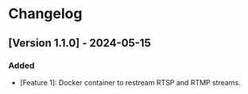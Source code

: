 # Changelog

## [Version 1.1.0] - 2024-05-15

### Added

- [Feature 1]: Docker container to restream RTSP and RTMP streams.